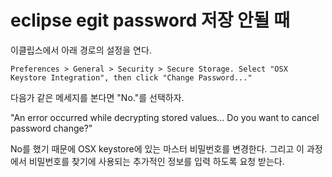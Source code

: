 # eclipse egit password 저장 안될 때
이클립스에서 아래 경로의 설정을 연다.

```
Preferences > General > Security > Secure Storage. Select "OSX Keystore Integration", then click "Change Password..."
```

다음가 같은 메세지를 본다면 "No."를 선택하자.

"An error occurred while decrypting stored values... Do you want to cancel password change?" 

No를 했기 때문에 OSX keystore에 있는 마스터 비밀번호를 변경한다. 그리고 이 과정에서 비밀번호를 찾기에 사용되는 추가적인 정보를 입력 하도록 요청 받는다.

